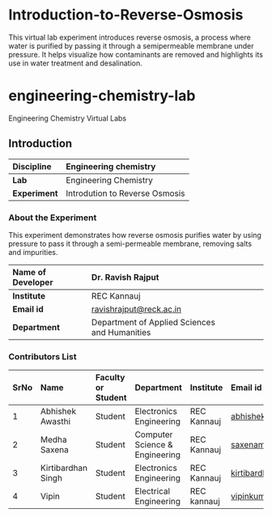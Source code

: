 # Introduction-to-Reverse-Osmosis
This virtual lab experiment introduces reverse osmosis, a process where water is purified by passing it through a semipermeable membrane under pressure. It helps visualize how contaminants are removed and highlights its use in water treatment and desalination.

# engineering-chemistry-lab
Engineering Chemistry Virtual Labs
## Introduction


<b>Discipline | Engineering chemistry
:--|:--|
<b> Lab | Engineering Chemistry
<b> Experiment|    Introdution to Reverse Osmosis

### About the Experiment 

This experiment demonstrates how reverse osmosis purifies water by using pressure to pass it through a semi-permeable membrane, removing salts and impurities.

<b>Name of Developer | Dr. Ravish Rajput 
:--|:--|
<b> Institute |REC Kannauj
<b> Email id|     ravishrajput@reck.ac.in  
<b> Department | Department of Applied Sciences and Humanities 

### Contributors List

SrNo | Name | Faculty or Student | Department| Institute | Email id
:--|:--|:--|:--|:--|:--|
1 | Abhishek Awasthi | Student | Electronics Engineering |  REC Kannauj| abhishekreck24@gmail.com 
2 | Medha Saxena | Student | Computer Science & Engineering|REC Kannauj | saxenamedha38@gmail.com
3 | Kirtibardhan Singh | Student | Electronics Engineering| REC Kannauj | kirtibardhansingh01@gmail.com
4 | Vipin | Student | Electrical Engineering | REC kannauj | vipinkumarrathaur7839@gmail.com
